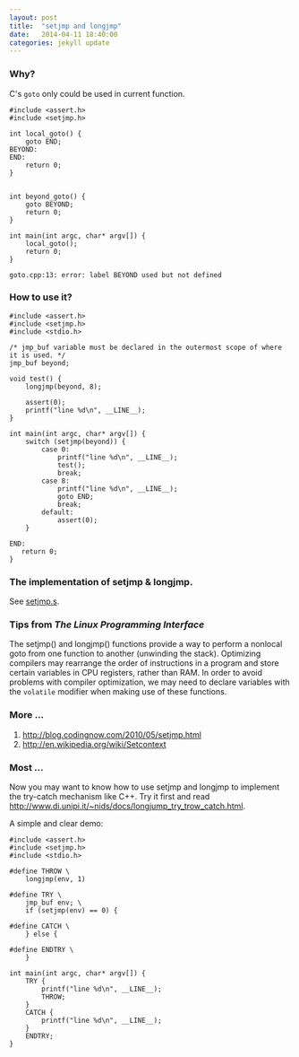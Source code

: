```yaml
---
layout: post
title:  "setjmp and longjmp"
date:   2014-04-11 18:40:00
categories: jekyll update
---
```


### Why?

C's `goto` only could be used in current function.

    #include <assert.h>
    #include <setjmp.h>

    int local_goto() {
        goto END;
    BEYOND:
    END:
        return 0;
    }


    int beyond_goto() {
        goto BEYOND;
        return 0;
    }

    int main(int argc, char* argv[]) {
        local_goto();
        return 0;
    }

    goto.cpp:13: error: label BEYOND used but not defined


### How to use it?

    #include <assert.h>
    #include <setjmp.h>
    #include <stdio.h>

    /* jmp_buf variable must be declared in the outermost scope of where it is used. */
    jmp_buf beyond;

    void test() {
        longjmp(beyond, 8);

        assert(0);
        printf("line %d\n", __LINE__);
    }

    int main(int argc, char* argv[]) {
        switch (setjmp(beyond)) {
            case 0:
                printf("line %d\n", __LINE__);
                test();
                break;
            case 8:
                printf("line %d\n", __LINE__);
                goto END;
                break;
            default:
                assert(0);
        }

    END:
       return 0;
    }

### The implementation of setjmp & longjmp.

See [setjmp.s](http://www.opensource.apple.com/source/xnu/xnu-792.13.8/libsa/i386/setjmp.s).


### Tips from *The Linux Programming Interface*

The setjmp() and longjmp() functions provide a way to perform a nonlocal goto from one function to another (unwinding  the stack). Optimizing compilers may rearrange the order of instructions in a program and store certain variables in CPU registers, rather than RAM. In order to avoid problems with compiler optimization, we may  need to declare variables with the `volatile` modifier when making use of these functions. 

### More ...

1. <http://blog.codingnow.com/2010/05/setjmp.html>
2. <http://en.wikipedia.org/wiki/Setcontext>

### Most ...

Now you may want to know how to use setjmp and longjmp to implement the try-catch mechanism like C++. Try it first and read <http://www.di.unipi.it/~nids/docs/longjump_try_trow_catch.html>.

A simple and clear demo:

    #include <assert.h>
    #include <setjmp.h>
    #include <stdio.h>

    #define THROW \
        longjmp(env, 1)

    #define TRY \
        jmp_buf env; \
        if (setjmp(env) == 0) {

    #define CATCH \
        } else {

    #define ENDTRY \
        }

    int main(int argc, char* argv[]) {
        TRY {
            printf("line %d\n", __LINE__);
            THROW;
        }
        CATCH {
            printf("line %d\n", __LINE__);
        }
        ENDTRY;
    }

